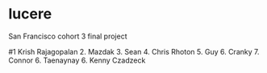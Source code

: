 # lucere

San Francisco cohort 3 final project

#1 Krish Rajagopalan
2. Mazdak
3. Sean
4. Chris Rhoton
5. Guy
6. Cranky
7. Connor
6. Taenaynay
6. Kenny Czadzeck

